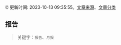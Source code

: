 :alarm_clock: 更新时间: 2023-10-13 09:35:55。[文章来源](/README.md)、[文章分类](/TAGS.md)

## 报告


> 关键字：`报告`、`月报`



